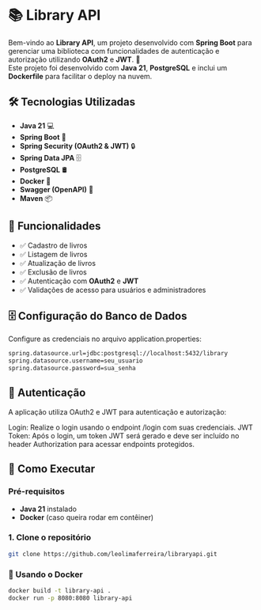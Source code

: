 # 📚 Library API

Bem-vindo ao **Library API**, um projeto desenvolvido com **Spring Boot** para gerenciar uma biblioteca com funcionalidades de autenticação e autorização utilizando **OAuth2** e **JWT**. 🚀  
Este projeto foi desenvolvido com **Java 21**, **PostgreSQL** e inclui um **Dockerfile** para facilitar o deploy na nuvem.

## 🛠️ Tecnologias Utilizadas
- **Java 21** 💻
- **Spring Boot** 🌱
- **Spring Security (OAuth2 & JWT)** 🔒
- **Spring Data JPA** 🗄️
- **PostgreSQL** 🛢️
- **Docker** 🐳
- **Swagger (OpenAPI)** 📖
- **Maven** 📦

## 🚀 Funcionalidades
- ✅ Cadastro de livros  
- ✅ Listagem de livros  
- ✅ Atualização de livros  
- ✅ Exclusão de livros  
- ✅ Autenticação com **OAuth2** e **JWT**  
- ✅ Validações de acesso para usuários e administradores

## 🗄️ Configuração do Banco de Dados
Configure as credenciais no arquivo application.properties:
```sh
spring.datasource.url=jdbc:postgresql://localhost:5432/library
spring.datasource.username=seu_usuario
spring.datasource.password=sua_senha
```


## 🔑 Autenticação
A aplicação utiliza OAuth2 e JWT para autenticação e autorização:

Login: Realize o login usando o endpoint /login com suas credenciais.
JWT Token: Após o login, um token JWT será gerado e deve ser incluído no header Authorization para acessar endpoints protegidos.

## 🔧 Como Executar

### Pré-requisitos
- **Java 21** instalado
- **Docker** (caso queira rodar em contêiner)

### 1. **Clone o repositório**  
   ```sh
   git clone https://github.com/leolimaferreira/libraryapi.git
```

### 🐳 Usando o Docker
```sh
docker build -t library-api .
docker run -p 8080:8080 library-api
